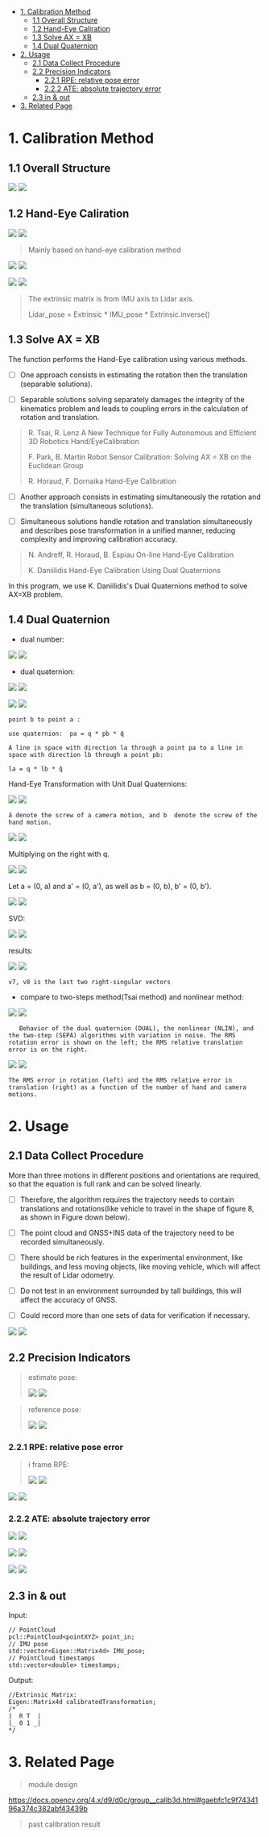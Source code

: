 - [1. Calibration Method](#1-calibration-method)
  - [1.1 Overall Structure](#11-overall-structure)
  - [1.2 Hand-Eye Caliration](#12-hand-eye-caliration)
  - [1.3 Solve AX = XB](#13-solve-ax--xb)
  - [1.4 Dual Quaternion](#14-dual-quaternion)
- [2. Usage](#2-usage)
  - [2.1 Data Collect Procedure](#21-data-collect-procedure)
  - [2.2 Precision Indicators](#22-precision-indicators)
    - [2.2.1 RPE: relative pose error](#221-rpe-relative-pose-error)
    - [2.2.2 ATE: absolute trajectory error](#222-ate-absolute-trajectory-error)
  - [2.3 in \& out](#23-in--out)
- [3. Related Page](#3-related-page)


# 1. Calibration Method

## 1.1 Overall Structure

![](pic/5/1.png)
![](https://github.com/Printeger/printeger.github.io/raw/main/_posts/pic/5/1.png)

## 1.2 Hand-Eye Caliration

![](pic/5/5.png)
![](https://github.com/Printeger/printeger.github.io/raw/main/_posts/pic/5/5.png)

> Mainly based on hand-eye calibration method

![](pic/5/2.png)
![](https://github.com/Printeger/printeger.github.io/raw/main/_posts/pic/5/2.png)

![](pic/5/3.png)
![](https://github.com/Printeger/printeger.github.io/raw/main/_posts/pic/5/3.png)

> The extrinsic matrix is from IMU axis to Lidar axis.
>
> Lidar_pose = Extrinsic * IMU_pose * Extrinsic.inverse()

## 1.3 Solve AX = XB

The function performs the Hand-Eye calibration using various methods. 

- [ ] One approach consists in estimating the rotation then the translation (separable solutions).

- [ ] Separable solutions solving separately damages the integrity of the kinematics problem and leads to coupling errors in the calculation of rotation and translation.

> R. Tsai, R. Lenz A New Technique for Fully Autonomous and Efficient 3D Robotics Hand/EyeCalibration
>
> F. Park, B. Martin Robot Sensor Calibration: Solving AX = XB on the Euclidean Group
> 
> R. Horaud, F. Dornaika Hand-Eye Calibration

- [ ] Another approach consists in estimating simultaneously the rotation and the translation (simultaneous solutions).

- [ ] Simultaneous solutions handle rotation and translation simultaneously and describes pose transformation in a unified manner, reducing complexity and improving calibration accuracy.

> N. Andreff, R. Horaud, B. Espiau On-line Hand-Eye Calibration
>
>K. Daniilidis Hand-Eye Calibration Using Dual Quaternions

In this program, we use K. Daniilidis's Dual Quaternions method to solve AX=XB problem.

## 1.4 Dual Quaternion
- dual number: 

![](pic/5/6.png)
![](https://github.com/Printeger/printeger.github.io/raw/main/_posts/pic/5/6.png)

- dual quaternion:

![](pic/5/7.png)
![](https://github.com/Printeger/printeger.github.io/raw/main/_posts/pic/5/7.png)

![](pic/5/8.png)
![](https://github.com/Printeger/printeger.github.io/raw/main/_posts/pic/5/8.png)

    point b to point a :

    use quaternion:  pa = q * pb * q̄

    A line in space with direction la through a point pa to a line in space with direction lb through a point pb: 

    la = q * lb * q̄

Hand-Eye Transformation with Unit Dual Quaternions:

![](pic/5/9.png)
![](https://github.com/Printeger/printeger.github.io/raw/main/_posts/pic/5/9.png)

    ǎ denote the screw of a camera motion, and b̌  denote the screw of the hand motion.

![](pic/5/10.png)
![](https://github.com/Printeger/printeger.github.io/raw/main/_posts/pic/5/10.png)

Multiplying on the right with q.

![](pic/5/11.png)
![](https://github.com/Printeger/printeger.github.io/raw/main/_posts/pic/5/11.png)

Let a = (0, a) and a' = (0, a'), as well as b = (0, b), b' = (0, b').

![](pic/5/12.png)
![](https://github.com/Printeger/printeger.github.io/raw/main/_posts/pic/5/12.png)

SVD: 

![](pic/5/13.png)
![](https://github.com/Printeger/printeger.github.io/raw/main/_posts/pic/5/13.png)

results:

![](pic/5/14.png)
![](https://github.com/Printeger/printeger.github.io/raw/main/_posts/pic/5/14.png)

    v7, v8 is the last two right-singular vectors

- compare to two-steps method(Tsai method) and nonlinear method:

![](pic/5/15.png)
![](https://github.com/Printeger/printeger.github.io/raw/main/_posts/pic/5/15.png)

       Behavior of the dual quaternion (DUAL), the nonlinear (NLIN), and the two-step (SEPA) algorithms with variation in noise. The RMS rotation error is shown on the left; the RMS relative translation error is on the right.

![](pic/5/16.png)
![](https://github.com/Printeger/printeger.github.io/raw/main/_posts/pic/5/16.png)

    The RMS error in rotation (left) and the RMS relative error in translation (right) as a function of the number of hand and camera motions.

# 2. Usage
## 2.1 Data Collect Procedure

More than three motions in different positions and orientations are required, so that the equation is full rank and can be solved linearly.

- [ ] Therefore, the algorithm requires the trajectory needs to contain translations and rotations(like vehicle to travel in the shape of figure 8, as shown in Figure down below). 

- [ ] The point cloud and GNSS+INS data of the trajectory need to be recorded simultaneously.

- [ ] There should be rich features in the experimental environment, like buildings, and less moving objects, like moving vehicle, which will affect the result of Lidar odometry.

- [ ] Do not test in an environment surrounded by tall buildings, this will affect the accuracy of GNSS.

- [ ] Could record more than one sets of data for verification if necessary. 

![](pic/5/4.png)
![](https://github.com/Printeger/printeger.github.io/raw/main/_posts/pic/5/4.png)

## 2.2 Precision Indicators
> estimate pose: 
> 
>![](pic/5/17.png)
>![](https://github.com/Printeger/printeger.github.io/raw/main/_posts/pic/5/17.png)

> reference pose:
>
> ![](pic/5/18.png)
> ![](https://github.com/Printeger/printeger.github.io/raw/main/_posts/pic/5/18.png)

### 2.2.1 RPE: relative pose error
> i frame RPE:
> 
> ![](pic/5/19.png)
> ![](https://github.com/Printeger/printeger.github.io/raw/main/_posts/pic/5/19.png)

![](pic/5/20.png)
![](https://github.com/Printeger/printeger.github.io/raw/main/_posts/pic/5/20.png)

### 2.2.2 ATE: absolute trajectory error

![](pic/5/21.png)
![](https://github.com/Printeger/printeger.github.io/raw/main/_posts/pic/5/21.png)

![](pic/5/22.png)
![](https://github.com/Printeger/printeger.github.io/raw/main/_posts/pic/5/22.png)

![](pic/5/23.png)
![](https://github.com/Printeger/printeger.github.io/raw/main/_posts/pic/5/23.png)

## 2.3 in & out

Input:

```
// PointCloud
pcl::PointCloud<pointXYZ> point_in;
// IMU pose
std::vector<Eigen::Matrix4d> IMU_pose;
// PointCloud timestamps
std::vector<double> timestamps;
```
Output:

```
//Extrinsic Matrix: 
Eigen::Matrix4d calibratedTransformation;
/*
|  R T  |
|_ 0 1 _|
*/
```


# 3. Related Page

> module design
> 
https://docs.opencv.org/4.x/d9/d0c/group__calib3d.html#gaebfc1c9f7434196a374c382abf43439b

> past calibration result
